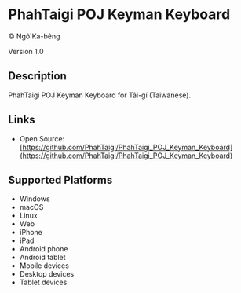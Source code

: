 PhahTaigi POJ Keyman Keyboard
==============

© Ngô͘ Ka-bêng

Version 1.0

Description
-----------

PhahTaigi POJ Keyman Keyboard for Tâi-gí (Taiwanese).

Links
-----
* Open Source: [https://github.com/PhahTaigi/PhahTaigi_POJ_Keyman_Keyboard](https://github.com/PhahTaigi/PhahTaigi_POJ_Keyman_Keyboard) 

Supported Platforms
-------------------
 * Windows
 * macOS
 * Linux
 * Web
 * iPhone
 * iPad
 * Android phone
 * Android tablet
 * Mobile devices
 * Desktop devices
 * Tablet devices

